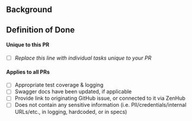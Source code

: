 ## Background
<!-- What would a code reviewer, or a future dev, need to know about this PR in order to understand why this PR is necessary -->

## Definition of Done

#### Unique to this PR

- [ ] _Replace this line with individual tasks unique to your PR_

#### Applies to all PRs

- [ ] Appropriate test coverage & logging
- [ ] Swagger docs have been updated, if applicable
- [ ] Provide link to originating GitHub issue, or connected to it via ZenHub
- [ ] Does not contain any sensitive information (i.e. PII/credentials/internal URLs/etc., in logging, hardcoded, or in specs)
